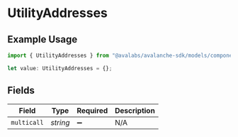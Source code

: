 # UtilityAddresses

## Example Usage

```typescript
import { UtilityAddresses } from "@avalabs/avalanche-sdk/models/components";

let value: UtilityAddresses = {};
```

## Fields

| Field              | Type               | Required           | Description        |
| ------------------ | ------------------ | ------------------ | ------------------ |
| `multicall`        | *string*           | :heavy_minus_sign: | N/A                |
